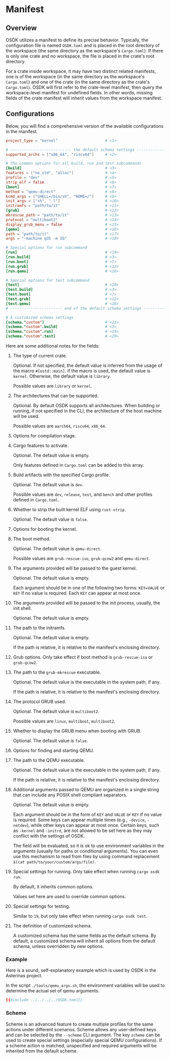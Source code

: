 # Manifest

## Overview

OSDK utilizes a manifest to define its precise behavior.
Typically, the configuration file is named `OSDK.toml`
and is placed in the root directory of the workspace
(the same directory as the workspace's `Cargo.toml`).
If there is only one crate and no workspace,
the file is placed in the crate's root directory.

For a crate inside workspace,
it may have two distinct related manifests,
one is of the workspace
(in the same directory as the workspace's `Cargo.toml`)
and one of the crate
(in the same directory as the crate's `Cargo.toml`).
OSDK will first refer to the crate-level manifest, then
query the workspace-level manifest for undefined fields.
In other words, missing fields of the crate manifest
will inherit values from the workspace manifest.

## Configurations

Below, you will find a comprehensive version of
the available configurations in the manifest.

```toml
project_type = "kernel"                     # <1> 

# --------------------------- the default schema settings -------------------------------
supported_archs = ["x86_64", "riscv64"]     # <2>

# The common options for all build, run and test subcommands 
[build]                                     # <3>
features = ["no_std", "alloc"]              # <4>
profile = "dev"                             # <5>
strip_elf = false                           # <6>
[boot]                                      # <7>
method = "qemu-direct"                      # <8>
kcmd_args = ["SHELL=/bin/sh", "HOME=/"]     # <9>
init_args = ["sh", "-l"]                    # <10>
initramfs = "path/to/it"                    # <11>
[grub]                                      # <12>  
mkrescue_path = "path/to/it"                # <13>
protocol = "multiboot2"                     # <14> 
display_grub_menu = false                   # <15>
[qemu]                                      # <16>
path = "path/to/it"                         # <17>
args = "-machine q35 -m 2G"                 # <18>

# Special options for run subcommand
[run]                                       # <19>
[run.build]                                 # <3>
[run.boot]                                  # <7>
[run.grub]                                  # <12>
[run.qemu]                                  # <16>

# Special options for test subcommand
[test]                                      # <20>
[test.build]                                # <3>
[test.boot]                                 # <7>
[test.grub]                                 # <12>
[test.qemu]                                 # <16>
# ----------------------- end of the default schema settings ----------------------------

# A customized schema settings
[schema."custom"]                           # <21>
[schema."custom".build]                     # <3>
[schema."custom".run]                       # <19>
[schema."custom".test]                      # <20>
```

Here are some additional notes for the fields:

1. The type of current crate.

    Optional. If not specified,
    the default value is inferred from the usage of the macro `#[ostd::main]`.
    if the macro is used, the default value is `kernel`.
    Otherwise, the default value is `library`.
    
    Possible values are `library` or `kernel`.

2. The architectures that can be supported.

    Optional. By default OSDK supports all architectures.
    When building or running,
    if not specified in the CLI,
    the architecture of the host machine will be used.

    Possible values are `aarch64`, `riscv64`, `x86_64`.

3. Options for compilation stage.

4. Cargo features to activate.

    Optional. The default value is empty.

    Only features defined in `Cargo.toml` can be added to this array.

5. Build artifacts with the specified Cargo profile.

    Optional. The default value is `dev`.

    Possible values are `dev`, `release`, `test`, and `bench` 
    and other profiles defined in `Cargo.toml`.

6. Whether to strip the built kernel ELF using `rust-strip`.

    Optional. The default value is `false`.

7. Options for booting the kernel.

8. The boot method.

    Optional. The default value is `qemu-direct`.

    Possible values are `grub-rescue-iso`, `grub-qcow2` and `qemu-direct`.

9. The arguments provided will be passed to the guest kernel.

    Optional. The default value is empty.

    Each argument should be in one of the following two forms:
    `KEY=VALUE` or `KEY` if no value is required.
    Each `KEY` can appear at most once.

10. The arguments provided will be passed to the init process,
usually, the init shell.

    Optional. The default value is empty.

11. The path to the initramfs.

    Optional. The default value is empty.

    If the path is relative, it is relative to the manifest's enclosing directory.

12. Grub options. Only take effect if boot method is `grub-rescue-iso` or `grub-qcow2`.

13. The path to the `grub-mkrescue` executable.

    Optional. The default value is the executable in the system path, if any.

    If the path is relative, it is relative to the manifest's enclosing directory.

14. The protocol GRUB used.

    Optional. The default value is `multiboot2`.

    Possible values are `linux`, `multiboot`, `multiboot2`.

15. Whether to display the GRUB menu when booting with GRUB.

    Optional. The default value is `false`.

16. Options for finding and starting QEMU.

17. The path to the QEMU executable.

    Optional. The default value is the executable in the system path, if any.

    If the path is relative, it is relative to the manifest's enclosing directory.

18. Additional arguments passed to QEMU are organized in a single string that
can include any POSIX shell compliant separators.

    Optional. The default value is empty.

    Each argument should be in the form of `KEY` and `VALUE`
    or `KEY` if no value is required.
    Some keys can appear multiple times
    (e.g., `-device`, `-netdev`),
    while other keys can appear at most once.
    Certain keys, such as `-kernel` and `-initrd`,
    are not allowed to be set here
    as they may conflict with the settings of OSDK.

    The field will be evaluated, so it is ok to use environment variables
    in the arguments (usually for paths or conditional arguments). You can
    even use this mechanism to read from files by using command replacement
    `$(cat path/to/your/custom/args/file)`.

19. Special settings for running. Only take effect when running `cargo osdk run`.

    By default, it inherits common options. 
    
    Values set here are used to override common options.

20. Special settings for testing. 

    Similar to `19`, but only take effect when running `cargo osdk test`.

21. The definition of customized schema. 

    A customized schema has the same fields as the default schema. 
    By default, a customized schema will inherit all options from the default schema,
    unless overridden by new options.

### Example

Here is a sound, self-explanatory example which is used by OSDK 
in the Asterinas project.

In the script `./tools/qemu_args.sh`, the environment variables will be
used to determine the actual set of qemu arguments.

```toml
{{#include ../../../../OSDK.toml}}
```

### Scheme

Scheme is an advanced feature to create multiple profiles for
the same actions under different scenarios. Scheme allows any
user-defined keys and can be selected by the `--scheme` CLI
argument. The key `scheme` can be used to create special settings
(especially special QEMU configurations). If a scheme action is
matched, unspecified and required arguments will be inherited
from the default scheme.
